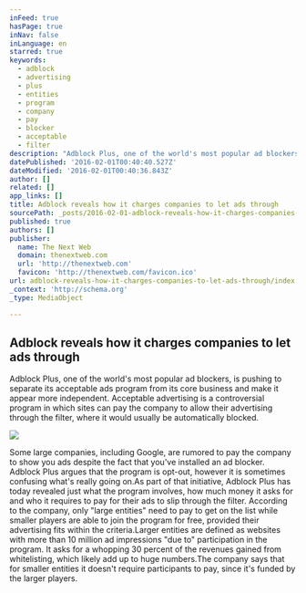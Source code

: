 ```yaml
---
inFeed: true
hasPage: true
inNav: false
inLanguage: en
starred: true
keywords:
  - adblock
  - advertising
  - plus
  - entities
  - program
  - company
  - pay
  - blocker
  - acceptable
  - filter
description: "Adblock Plus, one of the world's most popular ad blockers, is pushing to separate its acceptable ads program from its core business and make it appear more independent. Acceptable advertising is a controversial program in which sites can pay the company to allow their advertising through the filter, where it would usually be automatically blocked."
datePublished: '2016-02-01T00:40:40.527Z'
dateModified: '2016-02-01T00:40:36.843Z'
author: []
related: []
app_links: []
title: Adblock reveals how it charges companies to let ads through
sourcePath: _posts/2016-02-01-adblock-reveals-how-it-charges-companies-to-let-ads-through.md
published: true
authors: []
publisher:
  name: The Next Web
  domain: thenextweb.com
  url: 'http://thenextweb.com'
  favicon: 'http://thenextweb.com/favicon.ico'
url: adblock-reveals-how-it-charges-companies-to-let-ads-through/index.html
_context: 'http://schema.org'
_type: MediaObject

---
```

<article style=""><h1>Adblock reveals how it charges companies to let ads through</h1><p>Adblock Plus, one of the world's most popular ad blockers, is pushing to separate its acceptable ads program from its core business and make it appear more independent. Acceptable advertising is a controversial program in which sites can pay the company to allow their advertising through the filter, where it would usually be automatically blocked.</p><img src="https://s3-us-west-2.amazonaws.com/the-grid-img/p/a5bbf7617b4d9099befbcb0c07d156f530ead361.jpg" /></article>

Some large companies, including Google, are rumored to pay the company to show you ads despite the fact that you've installed an ad blocker. Adblock Plus argues that the program is opt-out, however it is sometimes confusing what's really going on.As part of that initiative, Adblock Plus has today revealed just what the program involves, how much money it asks for and who it requires to pay for their ads to slip through the filter. According to the company, only "large entities" need to pay to get on the list while smaller players are able to join the program for free, provided their advertising fits within the criteria.Larger entities are defined as websites with more than 10 million ad impressions "due to" participation in the program. It asks for a whopping 30 percent of the revenues gained from whitelisting, which likely add up to huge numbers.The company says that for smaller entities it doesn't require participants to pay, since it's funded by the larger players.